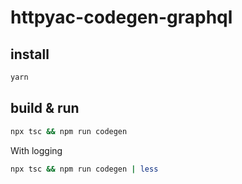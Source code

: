 # httpyac-codegen-graphql

## install

```bash
yarn
```

## build & run

```bash
npx tsc && npm run codegen
```

With logging

```bash
npx tsc && npm run codegen | less
```
